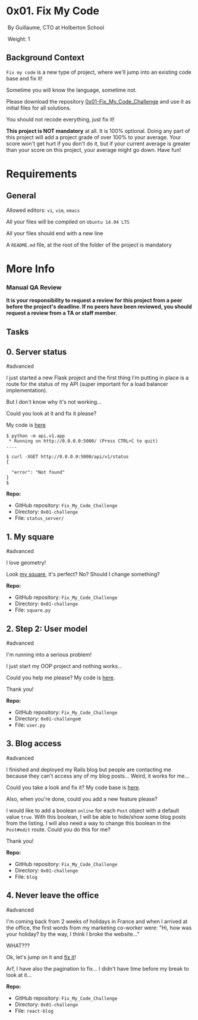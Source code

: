 # 0x01. Fix My Code

 By Guillaume, CTO at Holberton School

 Weight: 1


## Background Context

`Fix my code` is a new type of project, where we'll jump into an existing code base and fix it!

Sometime you will know the language, sometime not.

Please download the repository [0x01-Fix_My_Code_Challenge](https://github.com/holbertonschool/0x01-Fix_My_Code_Challenge) and use it as initial files for all solutions.

You should not recode everything, just fix it!

**This project is NOT mandatory** at all. It is 100% optional. Doing any part of this project will add a project grade of over 100% to your average. Your score won't get hurt if you don't do it, but if your current average is greater than your score on this project, your average might go down. Have fun!

# Requirements

## General

Allowed editors: `vi`, `vim`, `emacs`

All your files will be compiled on `Ubuntu 14.04 LTS`

All your files should end with a new line

A `README.md` file, at the root of the folder of the project is mandatory

# More Info

### Manual QA Review

**It is your responsibility to request a review for this project from a peer before the project's deadline. If no peers have been reviewed, you should request a review from a TA or staff member**.

Tasks
--------------

## 0\. Server status

#advanced

I just started a new Flask project and the first thing I'm putting in place is a route for the status of my API (super important for a load balancer implementation).

But I don't know why it's not working...

Could you look at it and fix it please?

My code is [here](https://github.com/holbertonschool/0x01-Fix_My_Code_Challenge/tree/master/status_server/)
```
$ python -m api.v1.app 
 * Running on http://0.0.0.0:5000/ (Press CTRL+C to quit)
....
```
```
$ curl -XGET http://0.0.0.0:5000/api/v1/status
{

  "error": "Not found"
}
$
```

**Repo:**

- GitHub repository: `Fix_My_Code_Challenge`
- Directory: `0x01-challenge`
- File: `status_server/`

## 1\. My square

#advanced

I love geometry!

Look [my square](https://github.com/holbertonschool/0x01-Fix_My_Code_Challenge/blob/master/square.py), it's perfect? No? Should I change something?

**Repo:**
- GitHub repository: `Fix_My_Code_Challenge`
- Directory: `0x01-challenge`
- File: `square.py`

## 2\. Step 2: User model

#advanced

I'm running into a serious problem!

I just start my OOP project and nothing works...

Could you help me please? My code is [here](https://github.com/holbertonschool/0x01-Fix_My_Code_Challenge/blob/master/user.py).

Thank you!

**Repo:**
- GitHub repository: `Fix_My_Code_Challenge`
- Directory: `0x01-challenge`e
- File: `user.py`

## 3\. Blog access

#advanced

I finished and deployed my Rails blog but people are contacting me because they can't access any of my blog posts... Weird, it works for me...

Could you take a look and fix it? My code base is [here](https://github.com/holbertonschool/0x01-Fix_My_Code_Challenge/tree/master/blog).

Also, when you're done, could you add a new feature please?

I would like to add a boolean `online` for each `Post` object with a default value `true`. With this boolean, I will be able to hide/show some blog posts from the listing. I will also need a way to change this boolean in the `Post#edit` route. Could you do this for me?

Thank you!

**Repo:**
- GitHub repository: `Fix_My_Code_Challenge`
- Directory: `0x01-challenge`
- File: `blog`

## 4\. Never leave the office

#advanced

I'm coming back from 2 weeks of holidays in France and when I arrived at the office, the first words from my marketing co-worker were: "Hi, how was your holiday? by the way, I think I broke the website..."

WHAT???

Ok, let's jump on it and [fix it](https://github.com/holbertonschool/0x01-Fix_My_Code_Challenge/tree/master/react-blog)!

Arf, I have also the pagination to fix... I didn't have time before my break to look at it...

**Repo:**
- GitHub repository: `Fix_My_Code_Challenge`
- Directory: `0x01-challenge`
- File: `react-blog`
